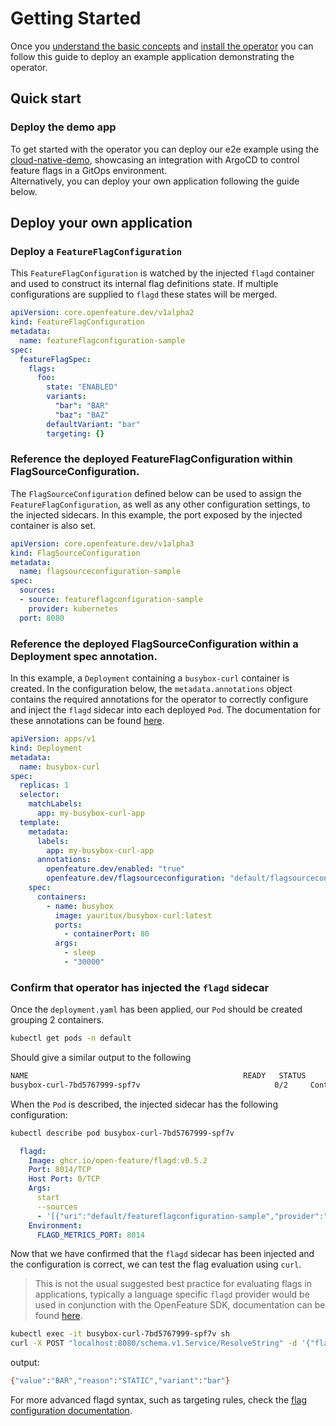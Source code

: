 # Getting Started

Once you [understand the basic concepts](./concepts.md) and [install the operator](./installation.md) you can follow this guide to deploy an example application demonstrating the operator.

## Quick start

### Deploy the demo app

To get started with the operator you can deploy our e2e example using the [cloud-native-demo](https://github.com/open-feature/cloud-native-demo), showcasing an integration with ArgoCD to control feature flags in a GitOps environment.  
Alternatively, you can deploy your own application following the guide below.

## Deploy your own application

### Deploy a `FeatureFlagConfiguration`

This `FeatureFlagConfiguration` is watched by the injected `flagd` container and used to construct its internal flag definitions state. If multiple configurations are supplied to `flagd` these states will be merged.

```yaml
apiVersion: core.openfeature.dev/v1alpha2
kind: FeatureFlagConfiguration
metadata:
  name: featureflagconfiguration-sample
spec:
  featureFlagSpec:
    flags:
      foo:
        state: "ENABLED"
        variants:
          "bar": "BAR"
          "baz": "BAZ"
        defaultVariant: "bar"
        targeting: {}
```

### Reference the deployed FeatureFlagConfiguration within FlagSourceConfiguration.

The `FlagSourceConfiguration` defined below can be used to assign the `FeatureFlagConfiguration`, as well as any other configuration settings, to the injected sidecars. In this example, the port exposed by the injected container is also set.

```yaml
apiVersion: core.openfeature.dev/v1alpha3
kind: FlagSourceConfiguration
metadata:
  name: flagsourceconfiguration-sample
spec:
  sources:
  - source: featureflagconfiguration-sample
    provider: kubernetes
  port: 8080
```

### Reference the deployed FlagSourceConfiguration within a Deployment spec annotation.

In this example, a `Deployment` containing a `busybox-curl` container is created. In the configuration below, the `metadata.annotations` object contains the required annotations for the operator to correctly configure and inject the `flagd` sidecar into each deployed `Pod`. The documentation for these annotations can be found [here](./annotations.md).

```yaml
apiVersion: apps/v1
kind: Deployment
metadata:
  name: busybox-curl
spec:
  replicas: 1
  selector:
    matchLabels:
      app: my-busybox-curl-app
  template:
    metadata:
      labels:
        app: my-busybox-curl-app
      annotations:
        openfeature.dev/enabled: "true"
        openfeature.dev/flagsourceconfiguration: "default/flagsourceconfiguration-sample"
    spec:
      containers:
        - name: busybox
          image: yauritux/busybox-curl:latest
          ports:
            - containerPort: 80
          args:
            - sleep
            - "30000"
```

### Confirm that operator has injected the `flagd` sidecar

Once the `deployment.yaml` has been applied, our `Pod` should be created grouping 2 containers.
```sh
kubectl get pods -n default
```
Should give a similar output to the following
```sh
NAME                                                READY   STATUS              RESTARTS   AGE
busybox-curl-7bd5767999-spf7v                              0/2     ContainerCreating   0          2s
```
When the `Pod` is described, the injected sidecar has the following configuration:
```sh
kubectl describe pod busybox-curl-7bd5767999-spf7v
```
```yaml
  flagd:
    Image: ghcr.io/open-feature/flagd:v0.5.2
    Port: 8014/TCP
    Host Port: 0/TCP
    Args:
      start
      --sources
      - '[{"uri":"default/featureflagconfiguration-sample","provider":"kubernetes"}]'
    Environment:
      FLAGD_METRICS_PORT: 8014
```

Now that we have confirmed that the `flagd` sidecar has been injected and the configuration is correct, we can test the flag evaluation using `curl`.

> This is not the usual suggested best practice for evaluating flags in applications, typically a language specific `flagd` provider would be used in conjunction with the OpenFeature SDK, documentation can be found [here](https://github.com/open-feature/flagd/blob/main/docs/usage/flagd_providers.md).

```sh
kubectl exec -it busybox-curl-7bd5767999-spf7v sh
curl -X POST "localhost:8080/schema.v1.Service/ResolveString" -d '{"flagKey":"foo","context":{}}' -H "Content-Type: application/json"
```
output:
```sh
{"value":"BAR","reason":"STATIC","variant":"bar"}
```

For more advanced flagd syntax, such as targeting rules, check the [flag configuration documentation](https://github.com/open-feature/flagd/blob/main/docs/configuration/flag_configuration.md).
